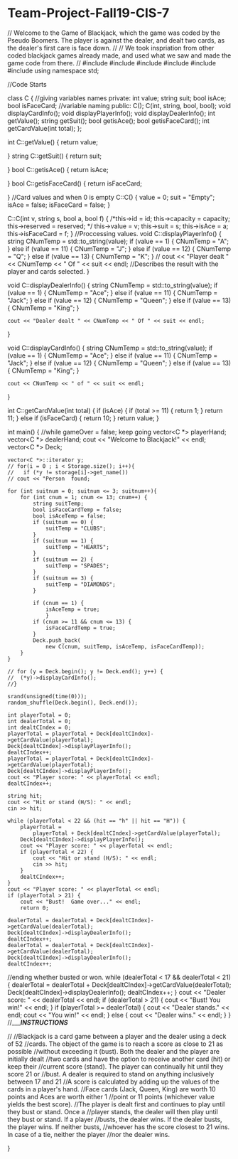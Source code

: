 # Team-Project-Fall19-CIS-7

// Welcome to the Game of Blackjack, which the game was coded by the Pseudo Boomers. The player is against the dealer, and dealt two cards, as the dealer's first care is face down.
//
// We took inspriation from other coded blackjack games already made, and used what we saw and made the game code from there. 
//
#include <algorithm>
#include <cstdlib>
#include <ctime>
#include <iostream>
#include <string>
#include <vector>
using namespace std;

//Code Starts

class C {
//giving variables names
private:
	int value;
	string suit;
	bool isAce;
	bool isFaceCard;
//variable naming 
public:
	C();
	C(int, string, bool, bool);
	void displayCardInfo();
	void displayPlayerInfo();
	void displayDealerInfo();
	int getValue();
	string getSuit();
	bool getisAce();
	bool getisFaceCard();
	int getCardValue(int total);
};

int C::getValue() {
	return value;

}
string C::getSuit() {
	return suit;

}
bool C::getisAce() {
	return isAce;

}
bool C::getisFaceCard() {
	return isFaceCard;

}
//Card values and when 0 is empty
C::C() {
	value = 0;
	suit = "Empty";
	isAce = false;
	isFaceCard = false;
}

C::C(int v, string s, bool a, bool f) {
	/*this->id = id;
		this->capacity = capacity;
		this->reserved = reserved;
	*/
	this->value = v;
	this->suit = s;
	this->isAce = a;
	this->isFaceCard = f;
}
//Proccessing values.
void C::displayPlayerInfo() {
	string CNumTemp = std::to_string(value);
	if (value == 1) {
		CNumTemp = "A";
	} else if (value == 11) {
		CNumTemp = "J";
	} else if (value == 12) {
		CNumTemp = "Q";
	} else if (value == 13) {
		CNumTemp = "K";
	}
//
	cout << "Player dealt " << CNumTemp << " Of " << suit << endl;
  //Describes the result with the player and cards selected.
}

void C::displayDealerInfo() {
	string CNumTemp = std::to_string(value);
	if (value == 1) {
		CNumTemp = "Ace";
	} else if (value == 11) {
		CNumTemp = "Jack";
	} else if (value == 12) {
		CNumTemp = "Queen";
	} else if (value == 13) {
		CNumTemp = "King";
	}

	cout << "Dealer dealt " << CNumTemp << " Of " << suit << endl;
}

void C::displayCardInfo() {
	string CNumTemp = std::to_string(value);
	if (value == 1) {
		CNumTemp = "Ace";
	} else if (value == 11) {
		CNumTemp = "Jack";
	} else if (value == 12) {
		CNumTemp = "Queen";
	} else if (value == 13) {
		CNumTemp = "King";
	}

	cout << CNumTemp << " of " << suit << endl;
}

int C::getCardValue(int total) {
	if (isAce) {
		if (total >= 11) {
			return 1;
		}
		return 11;
	} else if (isFaceCard) {
		return 10;
	}
	return value;
}

int main() {
	  //while gameOver = false; keep going
	vector<C *> playerHand;
	vector<C *> dealerHand;
	cout << "Welcome to Blackjack!" << endl;
	vector<C *> Deck;

	vector<C *>::iterator y;
	// for(i = 0 ; i < Storage.size(); i++){
	//   if (*y != storage[i]->get_name())
	// cout << "Person  found;

	for (int suitnum = 0; suitnum <= 3; suitnum++){
		for (int cnum = 1; cnum <= 13; cnum++) {
			string suitTemp;
			bool isFaceCardTemp = false;
			bool isAceTemp = false;
			if (suitnum == 0) {
				suitTemp = "CLUBS";
			}
			if (suitnum == 1) {
				suitTemp = "HEARTS";
			}
			if (suitnum == 2) {
				suitTemp = "SPADES";
			}
			if (suitnum == 3) {
				suitTemp = "DIAMONDS";
			}

			if (cnum == 1) {
				isAceTemp = true;
      			}
			if (cnum >= 11 && cnum <= 13) {
				isFaceCardTemp = true;
			}
			Deck.push_back(
				new C(cnum, suitTemp, isAceTemp, isFaceCardTemp));
		}
	}

	// for (y = Deck.begin(); y != Deck.end(); y++) {
	//	(*y)->displayCardInfo();
	//}

	srand(unsigned(time(0)));
	random_shuffle(Deck.begin(), Deck.end());

	int playerTotal = 0;
	int dealerTotal = 0;
	int dealtCIndex = 0;
	playerTotal = playerTotal + Deck[dealtCIndex]->getCardValue(playerTotal);
	Deck[dealtCIndex]->displayPlayerInfo();
	dealtCIndex++;
	playerTotal = playerTotal + Deck[dealtCIndex]->getCardValue(playerTotal);
	Deck[dealtCIndex]->displayPlayerInfo();
	cout << "Player score: " << playerTotal << endl;
	dealtCIndex++;

	string hit;
	cout << "Hit or stand (H/S): " << endl;
	cin >> hit;

	while (playerTotal < 22 && (hit == "h" || hit == "H")) {
		playerTotal =
			playerTotal + Deck[dealtCIndex]->getCardValue(playerTotal);
		Deck[dealtCIndex]->displayPlayerInfo();
		cout << "Player score: " << playerTotal << endl;
		if (playerTotal < 22) {
			cout << "Hit or stand (H/S): " << endl;
			cin >> hit;
		}
		dealtCIndex++;
	}
	cout << "Player score: " << playerTotal << endl;
	if (playerTotal > 21) {
		cout << "Bust!  Game over..." << endl;
		return 0;
	
	dealerTotal = dealerTotal + Deck[dealtCIndex]->getCardValue(dealerTotal);
	Deck[dealtCIndex]->displayDealerInfo();
	dealtCIndex++;
	dealerTotal = dealerTotal + Deck[dealtCIndex]->getCardValue(dealerTotal);
	Deck[dealtCIndex]->displayDealerInfo();
	dealtCIndex++;

//ending whether busted or won.
	while (dealerTotal < 17 && dealerTotal < 21) {
		dealerTotal =
			dealerTotal + Deck[dealtCIndex]->getCardValue(dealerTotal);
		Deck[dealtCIndex]->displayDealerInfo();
		dealtCIndex++;
	}
	cout << "Dealer score: " << dealerTotal << endl;
	if (dealerTotal > 21) {
		cout << "Bust! You win!" << endl;
	}
	if (playerTotal >= dealerTotal) {
		cout << "Dealer stands." << endl;
		cout << "You win!" << endl;
	} 
  else {
		cout << "Dealer wins." << endl;
	}
}
//________________________________________INSTRUCTIONS_____________________________________

//
//Blackjack is a card game between a player and the dealer using a deck of 52
//cards. The object of the game is to reach a score as close to 21 as possible
//without exceeding it (bust). Both the dealer and the player are initially dealt
//two cards and have the option to receive another card (hit) or keep their
//current score (stand). The player can continually hit until they score 21 or
//bust. A dealer is required to stand on anything inclusively between 17 and 21
//A score is calculated by adding up the values of the cards in a player's hand.
//Face cards (Jack, Queen, King) are worth 10 points and Aces are worth either 1
//point or 11 points (whichever value yields the best score).
//The player is dealt first and continues to play until they bust or stand. Once a
//player stands, the dealer will then play until they bust or stand. If a player
//busts, the dealer wins. If the dealer busts, the player wins. If neither busts,
//whoever has the score closest to 21 wins. In case of a tie, neither the player
//nor the dealer wins.

}
